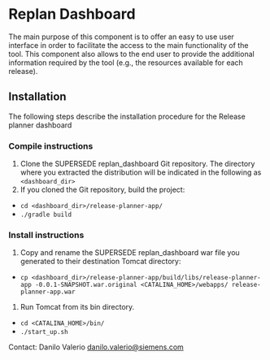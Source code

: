 # Replan Dashboard
The main purpose of this component is to offer an easy to use user interface in order to facilitate the access to the main functionality of the tool. This component also allows to the end user to provide the additional information required by the tool (e.g., the resources available for each release). 

## Installation
The following steps describe the installation procedure for the Release planner dashboard

### Compile instructions

1. Clone the SUPERSEDE replan_dashboard Git repository. The directory where you extracted the distribution will be indicated in the following as `<dashboard_dir>`
1. If you cloned the Git repository, build the project: 
 * `cd <dashboard_dir>/release-planner-app/`
 * `./gradle build`

### Install instructions
1. Copy and rename the SUPERSEDE replan_dashboard war file you generated to their destination Tomcat directory:
 * `cp <dashboard_dir>/release-planner-app/build/libs/release-planner-app -0.0.1-SNAPSHOT.war.original <CATALINA_HOME>/webapps/ release-planner-app.war`
1. Run Tomcat from its bin directory. 
 * `cd <CATALINA_HOME>/bin/`
 * `./start_up.sh`

Contact: Danilo Valerio <danilo.valerio@siemens.com> 

